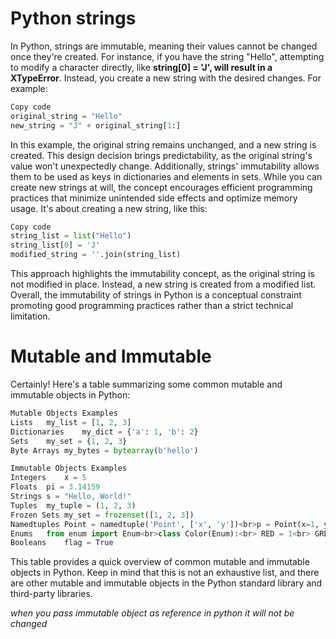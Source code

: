 
# Python strings
In Python, strings are immutable, meaning their values cannot be changed once they're created. For instance, if you have the string "Hello", attempting to modify a character directly, like __string[0] = 'J', will result in a XTypeError__. Instead, you create a new string with the desired changes. For example:

 ``` python
Copy code
original_string = "Hello"
new_string = "J" + original_string[1:]
```
In this example, the original string remains unchanged, and a new string is created. This design decision brings predictability, as the original string's value won't unexpectedly change. Additionally, strings' immutability allows them to be used as keys in dictionaries and elements in sets. While you can create new strings at will, the concept encourages efficient programming practices that minimize unintended side effects and optimize memory usage. It's about creating a new string, like this:

``` python
Copy code
string_list = list("Hello")
string_list[0] = 'J'
modified_string = ''.join(string_list)
```
This approach highlights the immutability concept, as the original string is not modified in place. Instead, a new string is created from a modified list. Overall, the immutability of strings in Python is a conceptual constraint promoting good programming practices rather than a strict technical limitation.




# Mutable and Immutable

Certainly! Here's a table summarizing some common mutable and immutable objects in Python:

``` Python
Mutable Objects	Examples
Lists	my_list = [1, 2, 3]
Dictionaries	my_dict = {'a': 1, 'b': 2}
Sets	my_set = {1, 2, 3}
Byte Arrays	my_bytes = bytearray(b'hello')

Immutable Objects Examples
Integers	x = 5
Floats	pi = 3.14159
Strings	s = "Hello, World!"
Tuples	my_tuple = (1, 2, 3)
Frozen Sets	my_set = frozenset([1, 2, 3])
Namedtuples	Point = namedtuple('Point', ['x', 'y'])<br>p = Point(x=1, y=2)
Enums	from enum import Enum<br>class Color(Enum):<br> RED = 1<br> GREEN = 2<br> BLUE = 3
Booleans	flag = True
```

This table provides a quick overview of common mutable and immutable objects in Python. Keep in mind that this is not an exhaustive list, and there are other mutable and immutable objects in the Python standard library and third-party libraries.

*when you pass immutable object as reference in python it will not be changed*
